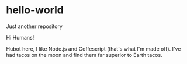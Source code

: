 # hello-world

Just another repository

Hi Humans!

Hubot here, I like Node.js and Coffescript (that's what I'm made off).
I've had tacos on the moon and find them far superior to Earth tacos.
